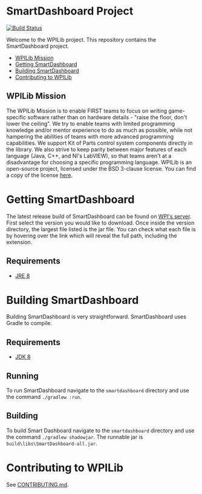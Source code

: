 # SmartDashboard Project

[![Build Status](https://travis-ci.org/wpilibsuite/SmartDashboard.svg?branch=master)](https://travis-ci.org/wpilibsuite/SmartDashboard)

Welcome to the WPILib project. This repository contains the SmartDashboard project.

- [WPILib Mission](#wpilib-mission)
- [Getting SmartDashboard](#getting-smartdashboard)
- [Building SmartDashboard](#building-smartdashboard)
- [Contributing to WPILib](#contributing-to-wpilib)

## WPILib Mission

The WPILib Mission is to enable FIRST teams to focus on writing game-specific software rather than on hardware details - "raise the floor, don't lower the ceiling". We try to enable teams with limited programming knowledge and/or mentor experience to do as much as possible, while not hampering the abilities of teams with more advanced programming capabilities. We support Kit of Parts control system components directly in the library. We also strive to keep parity between major features of each language (Java, C++, and NI's LabVIEW), so that teams aren't at a disadvantage for choosing a specific programming language. WPILib is an open-source project, licensed under the BSD 3-clause license. You can find a copy of the license [here](BSD_License_for_WPILib_code.txt).

# Getting SmartDashboard

The latest release build of SmartDashboard can be found on [WPI's server](http://first.wpi.edu/FRC/roborio/maven/release/edu/wpi/first/wpilib/SmartDashboard/).  First select the version you would like to download.  Once inside the version directory, the largest file listed is the jar file.  You can check what each file is by hovering over the link which will reveal the full path, including the extension.

## Requirements
- [JRE 8](http://www.oracle.com/technetwork/java/javase/downloads/index.html)

# Building SmartDashboard

Building SmartDashboard is very straightforward. SmartDashboard uses Gradle to compile.

## Requirements
- [JDK 8](http://www.oracle.com/technetwork/java/javase/downloads/index.html)

## Running

To run SmartDashboard navigate to the `smartdashboard` directory and use the command `./gradlew :run`.

## Building

To build Smart Dashboard navigate to the `smartdashboard` directory and use the command `./gradlew shadowjar`. The runnable jar is `build\libs\SmartDashboard-all.jar`.

# Contributing to WPILib

See [CONTRIBUTING.md](CONTRIBUTING.md).
